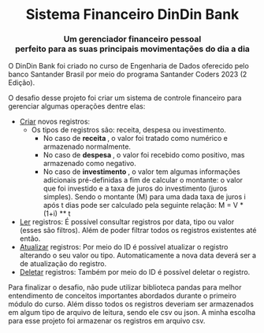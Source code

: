 <h1 align ="center"> Sistema Financeiro DinDin Bank </h1>

<h3 align= "center" > <b> Um gerenciador financeiro pessoal <br> perfeito para as suas principais movimentações do dia a dia </b> </h3>

O DinDin Bank foi criado no curso de Engenharia de Dados oferecido pelo banco Santander Brasil por meio do programa Santander Coders 2023 (2 Edição). 

O desafio desse projeto foi criar um sistema de controle financeiro para gerenciar algumas operações dentre elas:

- <u>Criar</u> novos registros:
    - Os tipos de registros são: receita, despesa ou investimento.
        - No caso de <b> receita </b>, o valor foi tratado como numérico e armazenado normalmente.
        - No caso de <b> despesa </b>, o valor foi recebido como positivo, mas armazenado como negativo.
        - No caso de <b> investimento </b>, o valor tem algumas informações adicionais pré-definidas a fim de calcular o montante: o valor que foi investido e a taxa de juros do investimento (juros simples). Sendo o montante (M) para uma dada taxa de juros i após t dias pode ser calculado pela seguinte relação: M = V * (1+i) ** t
- <u>Ler</u> registros: É possível consultar registros por data, tipo ou valor (esses são filtros). Além de poder filtrar todos os registros existentes até então.
- <u>Atualizar</u> registros: Por meio do ID é possível atualizar o registro alterando o seu valor ou tipo. Automaticamente a nova data deverá ser a de atualização do registro. 
- <u>Deletar</u> registros: Também por meio do ID é possível deletar o registro.

Para finalizar o desafio, não pude utilizar biblioteca pandas para melhor entendimento de conceitos importantes abordados durante o primeiro módulo do curso. Além disso todos os registros deveriam ser armazenados em algum tipo de arquivo de leitura, sendo ele csv ou json. A minha escolha para esse projeto foi armazenar os registros em arquivo csv. 

 







